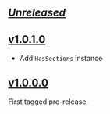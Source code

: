 ## [_Unreleased_](https://github.com/pbrisbin/ronn/compare/ronn-optparse-applicative-v1.0.1.0...main)

## [v1.0.1.0](https://github.com/pbrisbin/ronn/tree/ronn-optparse-applicative-v1.0.1.0)

- Add `HasSections` instance

## [v1.0.0.0](https://github.com/pbrisbin/ronn/tree/ronn-optparse-applicative-v1.0.0.0)

First tagged pre-release.
